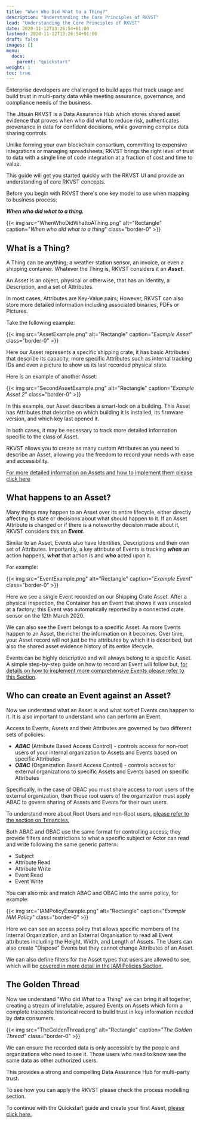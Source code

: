 ```yaml
---
title: "When Who Did What to a Thing?"
description: "Understanding the Core Principles of RKVST"
lead: "Understanding the Core Principles of RKVST"
date: 2020-11-12T13:26:54+01:00
lastmod: 2020-11-12T13:26:54+01:00
draft: false
images: []
menu:
  docs:
    parent: "quickstart"
weight: 1
toc: true
---
```



Enterprise developers are challenged to build apps that track usage and build trust in multi-party data while meeting assurance, governance, and compliance needs of the business. 

The Jitsuin RKVST is a Data Assurance Hub which stores shared asset evidence that proves when who did what to reduce risk, authenticates provenance in data for confident decisions, while governing complex data sharing controls. 

Unlike forming your own blockchain consortium, committing to expensive integrations or managing spreadsheets, RKVST brings the right level of trust to data with a single line of code integration at a fraction of cost and time to value.

This guide will get you started quickly with the RKVST UI and provide an understanding of core RKVST concepts.  

Before you begin with RKVST there's one key model to use when mapping to business process:

***When who did what to a thing.***

{{< img src="WhenWhoDidWhattoAThing.png" alt="Rectangle" caption="<em>When who did what to a thing</em>" class="border-0" >}}

What is a Thing?
----------------

A Thing can be anything; a weather station sensor, an invoice, or even a shipping container. Whatever the Thing is, RKVST considers it an ***Asset***.

An Asset is an object, physical or otherwise, that has an Identity, a Description, and a set of Attributes. 

In most cases, Attributes are Key-Value pairs; However, RKVST can also store more detailed information including associated binaries, PDFs or Pictures.

Take the following example:


{{< img src="AssetExample.png" alt="Rectangle" caption="<em>Example Asset</em>" class="border-0" >}}

Here our Asset represents a specific shipping crate, it has basic Attributes that describe its capacity, more specific Attributes such as internal tracking IDs and even a picture to show us its last recorded physical state.

Here is an example of another Asset:

{{< img src="SecondAssetExample.png" alt="Rectangle" caption="<em>Example Asset 2</em>" class="border-0" >}}

In this example, our Asset describes a smart-lock on a building. This Asset has Attributes that describe on which building it is installed, its firmware version, and which key last opened it.

In both cases, it may be necessary to track more detailed information specific to the class of Asset. 

RKVST allows you to create as many custom Attributes as you need to describe an Asset, allowing you the freedom to record your needs with ease and accessibility.

[For more detailed information on Assets and how to implement them please click here]()

What happens to an Asset?
-----------------------------

Many things may happen to an Asset over its entire lifecycle, either directly affecting its state or decisions about what should happen to it. If an Asset Attribute is changed or if there is a noteworthy decision made about it, RKVST considers this an ***Event***.

Similar to an Asset, Events also have Identities, Descriptions and their own set of Attributes. Importantly, a key attribute of Events is tracking ***when*** an action happens, ***what*** that action is and ***who*** acted upon it.

For example:

{{< img src="EventExample.png" alt="Rectangle" caption="<em>Example Event</em>" class="border-0" >}}

Here we see a single Event recorded on our Shipping Crate Asset. After a physical inspection, the Container has an Event that shows it was unsealed at a factory; this Event was automatically reported by a connected crate sensor on the 12th March 2020.

We can also see the Event belongs to a specific Asset. As more Events happen to an Asset, the richer the information on it becomes. Over time, your Asset record will not just be the attributes by which it is described, but also the shared asset evidence history of its entire lifecycle. 

Events can be highly descriptive and will always belong to a specific Asset. A simple step-by-step guide on how to record an Event will follow but, [for details on how to implement more comprehensive Events please refer to this Section]().

Who can create an Event against an Asset?
-------------------------------------------

Now we understand what an Asset is and what sort of Events can happen to it. It is also important to understand who can perform an Event.

Access to Events, Assets and their Attributes are governed by two different sets of policies:

* ***ABAC*** (Attribute Based Access Control) - controls access for non-root users of your internal organization to Assets and Events based on specific Attributes
* ***OBAC*** (Organization Based Access Control) - controls access for external organizations to specific Assets and Events based on specific Attributes 

Specifically, in the case of OBAC you must share access to root users of the external organization, then those root users of the organization must apply ABAC to govern sharing of Assets and Events for their own users.

To understand more about Root Users and non-Root users, [please refer to the section on Tenancies.]()

Both ABAC and OBAC use the same format for controlling access; they provide filters and restrictions to what a specific subject or Actor can read and write following the same generic pattern:

* Subject
* Attribute Read
* Attribute Write
* Event Read
* Event Write

You can also mix and match ABAC and OBAC into the same policy, for example:

{{< img src="IAMPolicyExample.png" alt="Rectangle" caption="<em>Example IAM Policy</em>" class="border-0" >}}

Here we can see an access policy that allows specific members of the Internal Organization, and an External Organisation to read all Event attributes including the Height, Width, and Length of Assets. The Users can also create "Dispose" Events but they cannot change Attributes of an Asset.

We can also define filters for the Asset types that users are allowed to see, which will be [covered in more detail in the IAM Policies Section.]()

The Golden Thread
-----------------

Now we understand "Who did What to a Thing" we can bring it all together, creating a stream of irrefutable, assured Events on Assets which form a complete traceable historical record to build trust in key information needed by data consumers. 

{{< img src="TheGoldenThread.png" alt="Rectangle" caption="<em>The Golden Thread</em>" class="border-0" >}}

We can ensure the recorded data is only accessible by the people and organizations who need to see it. Those users who need to know see the same data as other authorized users.

This provides a strong and compelling Data Assurance Hub for multi-party trust.

To see how you can apply the RKVST please check the process modelling section.

To continue with the Quickstart guide and create your first Asset, [please click here.]()

